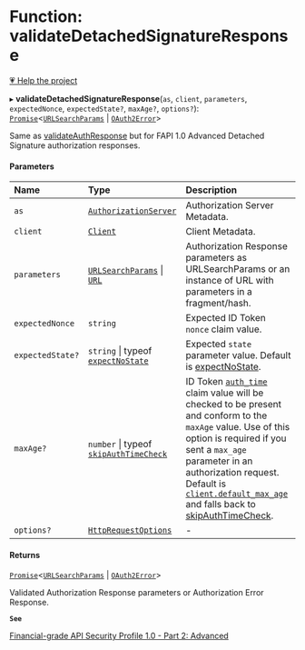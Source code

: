 # Function: validateDetachedSignatureResponse

[💗 Help the project](https://github.com/sponsors/panva)

▸ **validateDetachedSignatureResponse**(`as`, `client`, `parameters`, `expectedNonce`, `expectedState?`, `maxAge?`, `options?`): [`Promise`]( https://developer.mozilla.org/docs/Web/JavaScript/Reference/Global_Objects/Promise )\<[`URLSearchParams`]( https://developer.mozilla.org/docs/Web/API/URLSearchParams ) \| [`OAuth2Error`](../interfaces/OAuth2Error.md)\>

Same as [validateAuthResponse](validateAuthResponse.md) but for FAPI 1.0 Advanced Detached Signature authorization
responses.

#### Parameters

| Name | Type | Description |
| :------ | :------ | :------ |
| `as` | [`AuthorizationServer`](../interfaces/AuthorizationServer.md) | Authorization Server Metadata. |
| `client` | [`Client`](../interfaces/Client.md) | Client Metadata. |
| `parameters` | [`URLSearchParams`]( https://developer.mozilla.org/docs/Web/API/URLSearchParams ) \| [`URL`]( https://developer.mozilla.org/docs/Web/API/URL ) | Authorization Response parameters as URLSearchParams or an instance of URL with parameters in a fragment/hash. |
| `expectedNonce` | `string` | Expected ID Token `nonce` claim value. |
| `expectedState?` | `string` \| typeof [`expectNoState`](../variables/expectNoState.md) | Expected `state` parameter value. Default is [expectNoState](../variables/expectNoState.md). |
| `maxAge?` | `number` \| typeof [`skipAuthTimeCheck`](../variables/skipAuthTimeCheck.md) | ID Token [`auth_time`](../interfaces/IDToken.md#auth_time) claim value will be checked to be present and conform to the `maxAge` value. Use of this option is required if you sent a `max_age` parameter in an authorization request. Default is [`client.default_max_age`](../interfaces/Client.md#default_max_age) and falls back to [skipAuthTimeCheck](../variables/skipAuthTimeCheck.md). |
| `options?` | [`HttpRequestOptions`](../interfaces/HttpRequestOptions.md) | - |

#### Returns

[`Promise`]( https://developer.mozilla.org/docs/Web/JavaScript/Reference/Global_Objects/Promise )\<[`URLSearchParams`]( https://developer.mozilla.org/docs/Web/API/URLSearchParams ) \| [`OAuth2Error`](../interfaces/OAuth2Error.md)\>

Validated Authorization Response parameters or Authorization Error Response.

**`See`**

[Financial-grade API Security Profile 1.0 - Part 2: Advanced](https://openid.net/specs/openid-financial-api-part-2-1_0.html#id-token-as-detached-signature)
